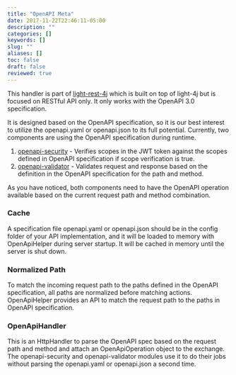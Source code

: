 ```yaml
---
title: "OpenAPI Meta"
date: 2017-11-22T22:46:11-05:00
description: ""
categories: []
keywords: []
slug: ""
aliases: []
toc: false
draft: false
reviewed: true
---
```


This handler is part of [light-rest-4j][] which is built on top of light-4j but is focused on RESTful API only. It only works with the OpenAPI 3.0 specification.

It is designed based on the OpenAPI specification, so it is our best interest to utilize the openapi.yaml or openapi.json to its full potential. Currently, two components are using the OpenAPI specification during runtime.

1. [openapi-security][] - Verifies scopes in the JWT token against the scopes defined in OpenAPI specification if scope verification is true.
2. [openapi-validator][] - Validates request and response based on the definition in the OpenAPI specification for the path and method.

As you have noticed, both components need to have the OpenAPI operation available based on the current request path and method combination.

### Cache

A specification file openapi.yaml or openapi.json should be in the config folder of your API implementation, and it will be loaded to memory with OpenApiHelper during server startup. It will be cached in memory until the server is shut down.

### Normalized Path

To match the incoming request path to the paths defined in the OpenAPI specification, all paths are normalized before matching actions. OpenApiHelper provides an API to match the request path to the paths in OpenAPI specification.

### OpenApiHandler

This is an HttpHandler to parse the OpenAPI spec based on the request path and method and attach an OpenApiOperation object to the exchange. The openapi-security and openapi-validator modules use it to do their jobs without parsing the openapi.yaml or openapi.json a second time.

[light-rest-4j]: https://github.com/networknt/light-rest-4j
[openapi-security]: /style/light-rest-4j/openapi-security/
[openapi-validator]: /style/light-rest-4j/openapi-validator/
